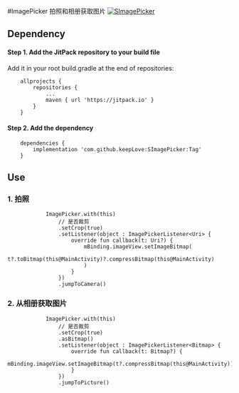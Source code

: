 #ImagePicker 拍照和相册获取图片 [![SImagePicker](https://jitpack.io/v/com.github.keepLove/SImagePicker.svg)](https://jitpack.io/#com.github.keepLove/SImagePicker)

## Dependency

#### Step 1. Add the JitPack repository to your build file

Add it in your root build.gradle at the end of repositories:


```
    allprojects {
    	repositories {
			...
			maven { url 'https://jitpack.io' }
		}
	}
```

#### Step 2. Add the dependency


```
    dependencies {
        implementation 'com.github.keepLove:SImagePicker:Tag'
	}
```

## Use

### 1.  拍照

```
            ImagePicker.with(this)
                // 是否裁剪
                .setCrop(true)
                .setListener(object : ImagePickerListener<Uri> {
                    override fun callback(t: Uri?) {
                        mBinding.imageView.setImageBitmap(
                            t?.toBitmap(this@MainActivity)?.compressBitmap(this@MainActivity)
                        )
                    }
                })
                .jumpToCamera()
```

### 2.  从相册获取图片

```
            ImagePicker.with(this)
                // 是否裁剪
                .setCrop(true)
                .asBitmap()
                .setListener(object : ImagePickerListener<Bitmap> {
                    override fun callback(t: Bitmap?) {
                        mBinding.imageView.setImageBitmap(t?.compressBitmap(this@MainActivity))
                    }
                })
                .jumpToPicture()
```
